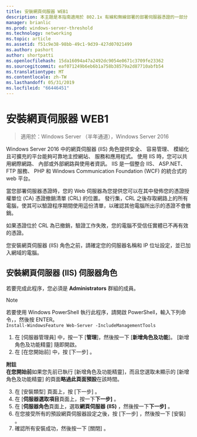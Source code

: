```yaml
---
title: 安裝網頁伺服器 WEB1
description: 本主題是本指南適用於 802.1x 有線和無線部署的部署伺服器憑證的一部分
manager: brianlic
ms.prod: windows-server-threshold
ms.technology: networking
ms.topic: article
ms.assetid: f51c9e38-98bb-49c1-9d39-427d07021499
ms.author: pashort
author: shortpatti
ms.openlocfilehash: 15da16094a47a2492dc9054e0671c3709fe23362
ms.sourcegitcommit: eaf071249b6eb6b1a758b38579a2d87710abfb54
ms.translationtype: MT
ms.contentlocale: zh-TW
ms.lasthandoff: 05/31/2019
ms.locfileid: "66446451"
---
```

# <a name="install-the-web-server-web1"></a>安裝網頁伺服器 WEB1

>適用於：Windows Server （半年通道），Windows Server 2016

Windows Server 2016 中的網頁伺服器 (IIS) 角色提供安全、 容易管理、 模組化且可擴充的平台能夠可靠地主控網站、 服務和應用程式。 使用 IIS 時，您可以共用網際網路、 內部或外部網路與使用者資訊。 IIS 是一個整合 IIS、 ASP.NET、 FTP 服務、 PHP 和 Windows Communication Foundation (WCF) 的統合式的 web 平台。  

當您部署伺服器憑證時，您的 Web 伺服器為您提供您可以在其中發佈您的憑證授權單位 (CA) 憑證撤銷清單 (CRL) 的位置。 發行集，CRL 之後存取網路上的所有電腦，使其可以驗證程序期間使用這份清單，以確認其他電腦所出示的憑證不會撤銷。   

如果憑證位於 CRL 為已撤銷，驗證工作失敗，您的電腦不受信任實體已不再有效的憑證。  

您安裝網頁伺服器 (IIS) 角色之前，請確定您的伺服器名稱和 IP 位址設定，並已加入網域的電腦。  

## <a name="to-install-the-web-server-iis-server-role"></a>安裝網頁伺服器 (IIS) 伺服器角色  
若要完成此程序，您必須是 **Administrators** 群組的成員。  

>[!NOTE]  
>若要使用 Windows PowerShell 執行此程序，請開啟 PowerShell，輸入下列命令，，然後按 ENTER。  
`Install-WindowsFeature Web-Server -IncludeManagementTools`  

1.  在 [伺服器管理員] 中，按一下 [**管理**]，然後按一下 [**新增角色及功能**]。 [新增角色及功能精靈] 隨即開啟。  
2.  在 [在您開始前]  中，按 [下一步]  。  

**附註**   
**在您開始前**如果您先前已執行 [新增角色及功能精靈]，而且您選取未顯示的 [新增角色及功能精靈] 的頁面**略過此頁面預設**在該時間。  

3. 在 [安裝類型]  頁面上，按 [下一步]  。  
4. 在 [**伺服器選取項目**頁面上，按一下**下一步]** 。  
5. 在 [**伺服器角色**頁面上，選取**網頁伺服器 (IIS)** ，然後按一下**下一步]** 。  
6. 在您接受所有的預設網頁伺服器設定之後，按 [下一步]  ，然後按一下 [安裝]  。  
7. 確認所有安裝成功，然後按一下 [關閉]  。
